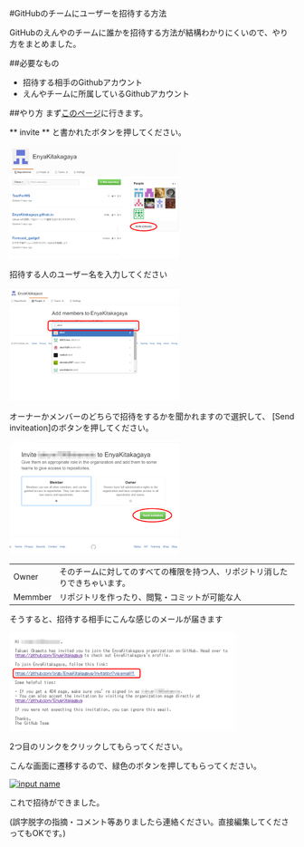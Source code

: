 #GitHubのチームにユーザーを招待する方法

GitHubのえんやのチームに誰かを招待する方法が結構わかりにくいので、やり方をまとめました。


##必要なもの
- 招待する相手のGithubアカウント
- えんやチームに所属しているGithubアカウント

##やり方
まず[このページ](https://github.com/EnyaKitakagaya)に行きます。

 ** invite ** と書かれたボタンを押してください。

[ ![invite](imgs_how2invite/1.png)](imgs_how2invite/origin/1.png)

招待する人のユーザー名を入力してください

[ ![input name ](imgs_how2invite/2.png)](imgs_how2invite/origin/2.png)

オーナーかメンバーのどちらで招待をするかを聞かれますので選択して、
[Send inviteation]のボタンを押してください。

[ ![input name ](imgs_how2invite/3.png)](imgs_how2invite/origin/3.png)

|  |  |
| ------ | ------ |
| Owner | そのチームに対してのすべての権限を持つ人、リポジトリ消したりできちゃいます。|
| Memmber | リポジトリを作ったり、閲覧・コミットが可能な人 |

そうすると、招待する相手にこんな感じのメールが届きます

[ ![input name ](imgs_how2invite/4.png)](imgs_how2invite/origin/4.png)

2つ目のリンクをクリックしてもらってください。

こんな画面に遷移するので、緑色のボタンを押してもらってください。

[ ![input name ](imgs_how2invite5.png)](imgs_how2invite/origin/5.png)

これで招待ができました。




(誤字脱字の指摘・コメント等ありましたら連絡ください。直接編集してくださってもOKです。)
